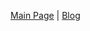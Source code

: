 [Main Page](https://berzerk0.github.io/GitPage/) | [Blog](https://github.com/berzerk0/gitblog/wiki)
